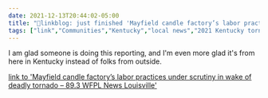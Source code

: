 ```yaml
---
date: 2021-12-13T20:44:02-05:00
title: "🔗linkblog: just finished 'Mayfield candle factory’s labor practices under scrutiny in wake of deadly tornado – 89.3 WFPL News Louisville'"
tags: ["link","Communities","Kentucky","local news","2021 Kentucky tornadoes"]
---
```

I am glad someone is doing this reporting, and I'm even more glad it's from here in Kentucky instead of folks from outside.
 
[link to 'Mayfield candle factory’s labor practices under scrutiny in wake of deadly tornado – 89.3 WFPL News Louisville'](https://wfpl.org/mayfield-candle-factorys-labor-practices-under-scrutiny-in-wake-of-deadly-tornado/)
